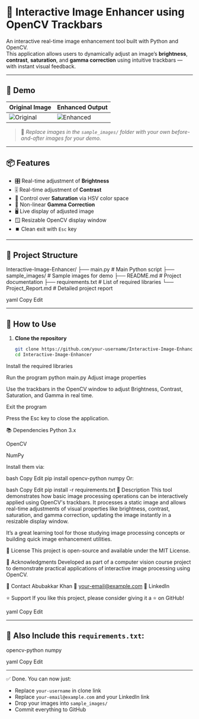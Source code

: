 # 🎨 Interactive Image Enhancer using OpenCV Trackbars

An interactive real-time image enhancement tool built with Python and OpenCV.  
This application allows users to dynamically adjust an image’s **brightness**, **contrast**, **saturation**, and **gamma correction** using intuitive trackbars — with instant visual feedback.

---

## 📸 Demo

| Original Image | Enhanced Output |
|:--------------|:----------------|
| ![Original](sample_images/original.png) | ![Enhanced](sample_images/enhanced.png) |

> 📌 *Replace images in the `sample_images/` folder with your own before-and-after images for your demo.*

---

## 📦 Features

- 🎛️ Real-time adjustment of **Brightness**
- 🎚️ Real-time adjustment of **Contrast**
- 🌈 Control over **Saturation** via HSV color space
- 🔆 Non-linear **Gamma Correction**
- 🖥️ Live display of adjusted image
- 🪟 Resizable OpenCV display window
- ⏹️ Clean exit with `Esc` key

---

## 📂 Project Structure

Interactive-Image-Enhancer/
├── main.py # Main Python script
├── sample_images/ # Sample images for demo
├── README.md # Project documentation
├── requirements.txt # List of required libraries
└── Project_Report.md # Detailed project report

yaml
Copy
Edit

---

## 📝 How to Use

1. **Clone the repository**
   ```bash
   git clone https://github.com/your-username/Interactive-Image-Enhancer.git
   cd Interactive-Image-Enhancer
Install the required libraries

Run the program
python main.py
Adjust image properties

Use the trackbars in the OpenCV window to adjust Brightness, Contrast, Saturation, and Gamma in real time.

Exit the program

Press the Esc key to close the application.

📚 Dependencies
Python 3.x

OpenCV

NumPy

Install them via:

bash
Copy
Edit
pip install opencv-python numpy
Or:

bash
Copy
Edit
pip install -r requirements.txt
📖 Description
This tool demonstrates how basic image processing operations can be interactively applied using OpenCV's trackbars. It processes a static image and allows real-time adjustments of visual properties like brightness, contrast, saturation, and gamma correction, updating the image instantly in a resizable display window.

It’s a great learning tool for those studying image processing concepts or building quick image enhancement utilities.

📄 License
This project is open-source and available under the MIT License.

🙌 Acknowledgments
Developed as part of a computer vision course project to demonstrate practical applications of interactive image processing using OpenCV.

📧 Contact
Abubakkar Khan
📧 your-email@example.com
🔗 LinkedIn

⭐️ Support
If you like this project, please consider giving it a ⭐️ on GitHub!

yaml
Copy
Edit

---

## 📌 Also Include this `requirements.txt`:

opencv-python
numpy

yaml
Copy
Edit

---

✅ Done. You can now just:
- Replace `your-username` in clone link  
- Replace `your-email@example.com` and your LinkedIn link  
- Drop your images into `sample_images/`  
- Commit everything to GitHub  
